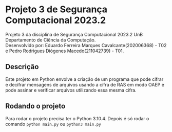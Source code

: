 # Projeto 3 de Segurança Computacional 2023.2

Projeto 3 da disciplina de Segurança Computacional 2023.2 UnB \
Departamento de Ciência da Computação. \
Desenvolvido por: Eduardo Ferreira Marques Cavalcante(202006368) - T02 e Pedro Rodrigues Diógenes Macedo(211042739) - T01.

## Descrição

Este projeto em Python envolve a criação de um programa que pode cifrar e decifrar mensagens de arquivos usando a cifra de RAS em modo OAEP e pode assinar e verificar arquivos utilizando essa mesma cifra.

## Rodando o projeto

Para rodar o projeto precisa ter o Python 3.10.4. Depois é só rodar o comando `python main.py` ou `python3 main.py`
 
